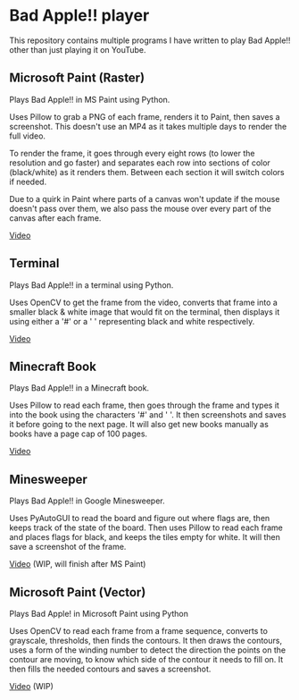 # Bad Apple!! player

This repository contains multiple programs I have written to play Bad Apple!! other than just playing it on YouTube.

## Microsoft Paint (Raster)

Plays Bad Apple!! in MS Paint using Python.

Uses Pillow to grab a PNG of each frame, renders it to Paint, then saves a screenshot. This doesn't use an MP4 as it takes multiple days to render the full video.

To render the frame, it goes through every eight rows (to lower the resolution and go faster) and separates each row into sections of color (black/white) as it renders them. Between each section it will switch colors if needed.

Due to a quirk in Paint where parts of a canvas won't update if the mouse doesn't pass over them, we also pass the mouse over every part of the canvas after each frame.

[Video](https://youtu.be/bIetCx7t4E8)

## Terminal

Plays Bad Apple!! in a terminal using Python.

Uses OpenCV to get the frame from the video, converts that frame into a smaller black & white image that would fit on the terminal, then displays it using either a '#' or a ' ' representing black and white respectively.

[Video](https://youtu.be/dZlLGa9qXyg)

## Minecraft Book

Plays Bad Apple!! in a Minecraft book.

Uses Pillow to read each frame, then goes through the frame and types it into the book using the characters '#' and ' '. It then screenshots and saves it before going to the next page. It will also get new books manually as books have a page cap of 100 pages.

[Video](https://youtu.be/9gVhg2QZRA4)

## Minesweeper

Plays Bad Apple!! in Google Minesweeper.

Uses PyAutoGUI to read the board and figure out where flags are, then keeps track of the state of the board. Then uses Pillow to read each frame and places flags for black, and keeps the tiles empty for white. It will then save a screenshot of the frame.

[Video](https://youtu.be/TV_zBIrI8Bg) (WIP, will finish after MS Paint)

## Microsoft Paint (Vector)

Plays Bad Apple! in Microsoft Paint using Python

Uses OpenCV to read each frame from a frame sequence, converts to grayscale, thresholds, then finds the contours. It then draws the contours, uses a form of the winding number to detect the direction the points on the contour are moving, to know which side of the contour it needs to fill on. It then fills the needed contours and saves a screenshot.

[Video](https://youtu.be/rCpWId-SxW4) (WIP)